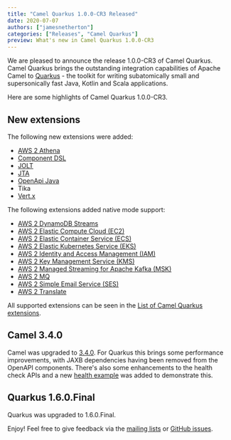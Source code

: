 ```yaml
---
title: "Camel Quarkus 1.0.0-CR3 Released"
date: 2020-07-07
authors: ["jamesnetherton"]
categories: ["Releases", "Camel Quarkus"]
preview: What's new in Camel Quarkus 1.0.0-CR3
---
```


We are pleased to announce the release 1.0.0-CR3 of Camel Quarkus. Camel Quarkus brings the outstanding integration
capabilities of Apache Camel to [Quarkus](https://quarkus.io/) - the toolkit for writing subatomically small and
supersonically fast Java, Kotlin and Scala applications.

Here are some highlights of Camel Quarkus 1.0.0-CR3.

## New extensions

The following new extensions were added:

* [AWS 2 Athena](/camel-quarkus/next/reference/extensions/aws2-athena.html)
* [Component DSL](https://github.com/apache/camel-quarkus/blob/1.0.0-CR3/docs/modules/ROOT/pages/extensions/componentdsl.adoc)
* [JOLT](/camel-quarkus/next/reference/extensions/jolt.html)
* [JTA](/camel-quarkus/next/reference/extensions/jta.html)
* [OpenApi Java](/camel-quarkus/next/reference/extensions/openapi-java.html)
* Tika
* [Vert.x](/camel-quarkus/next/reference/extensions/vertx.html)


The following extensions added native mode support:

* [AWS 2 DynamoDB Streams](/camel-quarkus/next/reference/extensions/aws2-ddb.html)
* [AWS 2 Elastic Compute Cloud (EC2)](/camel-quarkus/next/reference/extensions/aws2-ec2.html)
* [AWS 2 Elastic Container Service (ECS)](/camel-quarkus/next/reference/extensions/aws2-ecs.html)
* [AWS 2 Elastic Kubernetes Service (EKS)](/camel-quarkus/next/reference/extensions/aws2-eks.html)
* [AWS 2 Identity and Access Management (IAM)](/camel-quarkus/next/reference/extensions/aws2-iam.html)
* [AWS 2 Key Management Service (KMS)](/camel-quarkus/next/reference/extensions/aws2-kms.html)
* [AWS 2 Managed Streaming for Apache Kafka (MSK)](/camel-quarkus/next/reference/extensions/aws2-msk.html)
* [AWS 2 MQ](/camel-quarkus/next/reference/extensions/aws2-mq.html)
* [AWS 2 Simple Email Service (SES)](/camel-quarkus/next/reference/extensions/aws2-ses.html)
* [AWS 2 Translate](/camel-quarkus/next/reference/extensions/aws2-translate.html)

All supported extensions can be seen in the [List of Camel Quarkus extensions](/camel-quarkus/next/reference/).

## Camel 3.4.0

Camel was upgraded to [3.4.0](/blog/2020/06/camel34-whatsnew/). For Quarkus this brings some performance improvements, 
with JAXB dependencies having been removed from the OpenAPI components. There's also some enhancements to the health check APIs and a new 
[health example](https://github.com/apache/camel-quarkus/tree/master/examples/health) was added to demonstrate this.

## Quarkus 1.6.0.Final

Quarkus was upgraded to 1.6.0.Final.


Enjoy! Feel free to give feedback via the [mailing lists](/community/mailing-list/)
or [GitHub issues](https://github.com/apache/camel-quarkus/issues).

